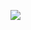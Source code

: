 ![](www.plantuml.com/plantuml/png/ZO_HQjim58QlUvxYqCk1LvAmcn52jmMsidJBS4OknYuK-zHLRKj6ajU54YXxWTtjjgzGw60tQvz1VgDfgeH3Ig6-43xd_t_f_mwrOSgqTGM6cuhmy_4iiR-xN_RQtdINxlnhhz7ztDa_ziRUTPVT3xUyjRVTJxHNzWgWeXE3HgBYnQd1d2lA39S2G9TSD4on6ZDPDrAGCAbPLuJkjG60a3dX_dWy9LqQsKmc-yWqvYLU0BeloXyRKinmKM2wrePgN7AHotDzCEEY_UvImR-TMT8ANojd8jKRmjUNmI_Fdf_fhu-BfwQkNlJw1kxF3G0NXjG9omZVqtebcSgtTyUorGGG9KmIXmNWrt68LLDItqZX8E1hDmvSuRr7yGEsTrVUkaiUhlnGSE6DphAtWJrVF2znd2IJyCvBVBTOp1-K6MwL6Jwzp72tpAkcgNZc0bB4KkqoVNiK0ksvBdZCR5p9FZazOwAGmPVxuS8R8eVFUfGWEvR_LmDuiXvow8HKPYMP1vYZBSpHqp57kvXJPjYAQOgCSwbDeIZzD8i0gnX1pAEvT-6z5j5ywnvWv00MR-O7HtCu996tTVKF)
